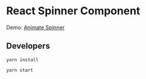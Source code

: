 # React Spinner Component

Demo: [Animate Spinner](https://spinner-lemon-five.vercel.app/)

## Developers
```
yarn install

yarn start
```
